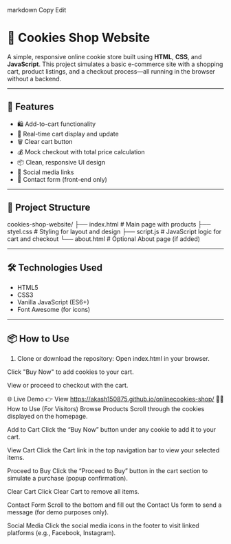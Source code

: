 
markdown
Copy
Edit
# 🍪 Cookies Shop Website

A simple, responsive online cookie store built using **HTML**, **CSS**, and **JavaScript**. This project simulates a basic e-commerce site with a shopping cart, product listings, and a checkout process—all running in the browser without a backend.

---

## 🚀 Features

- 🛍️ Add-to-cart functionality
- 🧾 Real-time cart display and update
- 🗑️ Clear cart button
- 💰 Mock checkout with total price calculation
- 📦 Clean, responsive UI design
- 🔗 Social media links
- 📄 Contact form (front-end only)

---

## 📁 Project Structure

cookies-shop-website/
├── index.html # Main page with products
├── styel.css # Styling for layout and design
├── script.js # JavaScript logic for cart and checkout
└── about.html # Optional About page (if added)

---

## 🛠️ Technologies Used

- HTML5
- CSS3
- Vanilla JavaScript (ES6+)
- Font Awesome (for icons)

---

## 📦 How to Use

1. Clone or download the repository:
Open index.html in your browser.

Click "Buy Now" to add cookies to your cart.

View or proceed to checkout with the cart.

🌐 Live Demo
👉 View  https://akash150875.github.io/onlinecookies-shop/
🧑‍💻 How to Use (For Visitors)
Browse Products
Scroll through the cookies displayed on the homepage.

Add to Cart
Click the “Buy Now” button under any cookie to add it to your cart.

View Cart
Click the Cart link in the top navigation bar to view your selected items.

Proceed to Buy
Click the “Proceed to Buy” button in the cart section to simulate a purchase (popup confirmation).

Clear Cart
Click Clear Cart to remove all items.

Contact Form
Scroll to the bottom and fill out the Contact Us form to send a message (for demo purposes only).

Social Media
Click the social media icons in the footer to visit linked platforms (e.g., Facebook, Instagram).

